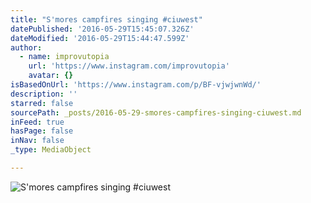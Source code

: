 ```yaml
---
title: "S'mores campfires singing #ciuwest"
datePublished: '2016-05-29T15:45:07.326Z'
dateModified: '2016-05-29T15:44:47.599Z'
author:
  - name: improvutopia
    url: 'https://www.instagram.com/improvutopia'
    avatar: {}
isBasedOnUrl: 'https://www.instagram.com/p/BF-vjwjwnWd/'
description: ''
starred: false
sourcePath: _posts/2016-05-29-smores-campfires-singing-ciuwest.md
inFeed: true
hasPage: false
inNav: false
_type: MediaObject

---
```

![S'mores campfires singing #ciuwest](https://scontent.cdninstagram.com/t51.2885-15/s640x640/sh0.08/e35/13266689_592307377618382_421799569_n.jpg?ig_cache_key=MTI2MDY1NDExMTIxNzU3OTQyMQ%3D%3D.2)